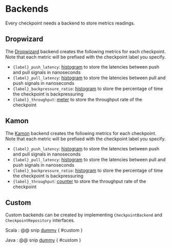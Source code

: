 # Backends
Every checkpoint needs a backend to store metrics readings.

## Dropwizard
The [Dropwizard](http://metrics.dropwizard.io) backend creates the following metrics for each checkpoint. Note that each metric will be prefixed
with the checkpoint label you specify.

* `{label}_push_latency`: [histogram](dw-docs:/#histograms) to store the latencies between push and pull signals in nanoseconds
* `{label}_pull_latency`: [histogram](dw-docs:/#histograms) to store the latencies between pull and push signals in nanoseconds
* `{label}_backpressure_ratio`: [histogram](dw-docs:/#histograms) to store the percentage of time the checkpoint is backpressuring
* `{label}_throughput`: [meter](dw-docs://#meters) to store the throughput rate of the checkpoint

## Kamon
The [Kamon](https://kamon.io) backend creates the following metrics for each checkpoint. Note that each metric will be prefixed
with the checkpoint label you specify.

* `{label}_push_latency`: [histogram](kamon-docs:/core/basics/metrics/) to store the latencies between push and pull signals in nanoseconds
* `{label}_pull_latency`: [histogram](kamon-docs:/core/basics/metrics/) to store the latencies between pull and push signals in nanoseconds
* `{label}_backpressure_ratio`: [histogram](kamon-docs:/core/basics/metrics/) to store the percentage of time the checkpoint is backpressuring
* `{label}_throughput`: [counter](kamon-docs:/core/basics/metrics/) to store the throughput rate of the checkpoint

## Custom

Custom backends can be created by implementing `CheckpointBackend` and `CheckpointRepository` interfaces.

Scala
: @@ snip [dummy](../../test/scala/com/example/scaladsl/CustomBackendExample.scala) { #custom }

Java
: @@ snip [dummy](../../test/java/com/example/javadsl/CustomBackendExample.java) { #custom }
